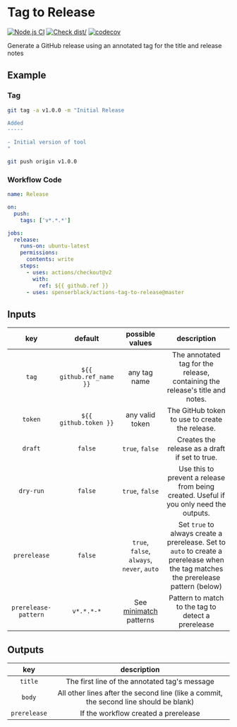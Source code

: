 # Tag to Release

[![Node.js CI](https://github.com/spenserblack/actions-tag-to-release/actions/workflows/ci.yml/badge.svg)](https://github.com/spenserblack/actions-tag-to-release/actions/workflows/ci.yml)
[![Check dist/](https://github.com/spenserblack/actions-tag-to-release/actions/workflows/check-dist.yml/badge.svg)](https://github.com/spenserblack/actions-tag-to-release/actions/workflows/check-dist.yml)
[![codecov](https://codecov.io/gh/spenserblack/actions-tag-to-release/branch/master/graph/badge.svg?token=abEvixe4s0)](https://codecov.io/gh/spenserblack/actions-tag-to-release)

Generate a GitHub release using an annotated tag for the title and release
notes

## Example

### Tag

```bash
git tag -a v1.0.0 -m "Initial Release

Added
-----

- Initial version of tool
"

git push origin v1.0.0
```

### Workflow Code

```yaml
name: Release

on:
  push:
    tags: ['v*.*.*']

jobs:
  release:
    runs-on: ubuntu-latest
    permissions:
      contents: write
    steps:
      - uses: actions/checkout@v2
        with:
          ref: ${{ github.ref }}
      - uses: spenserblack/actions-tag-to-release@master
```

## Inputs

|         key          |         default          |              possible values               |                                                            description                                                             |
| :------------------: | :----------------------: | :----------------------------------------: | :--------------------------------------------------------------------------------------------------------------------------------: |
|        `tag`         | `${{ github.ref_name }}` |                any tag name                |                            The annotated tag for the release, containing the release's title and notes.                            |
|       `token`        |  `${{ github.token }}`   |              any valid token               |                                           The GitHub token to use to create the release.                                           |
|       `draft`        |         `false`          |              `true`, `false`               |                                           Creates the release as a draft if set to true.                                           |
|      `dry-run`       |         `false`          |              `true`, `false`               |                       Use this to prevent a release from being created. Useful if you only need the outputs.                       |
|     `prerelease`     |         `false`          | `true`, `false`, `always`, `never`, `auto` | Set `true` to always create a prerelease. Set to `auto` to create a prerelease when the tag matches the prerelease pattern (below) |
| `prerelease-pattern` |        `v*.*.*-*`        |          See [minimatch] patterns          |                                         Pattern to match to the tag to detect a prerelease                                         |

## Outputs

|     key      |                                      description                                       |
| :----------: | :------------------------------------------------------------------------------------: |
|   `title`    |                     The first line of the annotated tag's message                      |
|    `body`    | All other lines after the second line (like a commit, the second line should be blank) |
| `prerelease` |                          If the workflow created a prerelease                          |

[minimatch]: https://www.npmjs.com/package/minimatch
